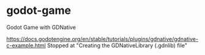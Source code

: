 # godot-game
Godot Game with GDNative

https://docs.godotengine.org/en/stable/tutorials/plugins/gdnative/gdnative-c-example.html
Stopped at "Creating the GDNativeLibrary (.gdnlib) file"